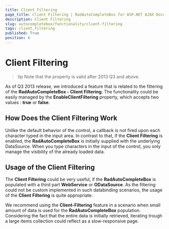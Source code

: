 ```yaml
---
title: Client Filtering
page_title: Client Filtering | RadAutoCompleteBox for ASP.NET AJAX Documentation
description: Client Filtering
slug: autocompletebox/functionality/client-filtering
tags: client,filtering
published: True
position: 6
---
```


# Client Filtering



>tip Note that the property is valid after 2013 Q3 and above.
>


As of Q3 2013 release, we introduced a feature that is related to the filtering of the **RadAutoCompleteBox - Client Filtering**. The functionality could be easily managed by the **EnableClientFiltering** property, which accepts two values : **true** or **false**.

## How Does the Client Filtering Work

Unlike the default behavior of the control, a callback is not fired upon each character typed in the input area. In contrast to that, if the **Client Filtering** is enabled, the **RadAutoCompleteBox** is initially supplied with the underlying DataSource. When you type characters in the input of the control, you only manage the visibility of the already loaded data.

## Usage of the Client Filtering

The **Client Filtering** could be very useful, if the **RadAutoCompleteBox** is populated with a third part **WebService** or **ODataSource**. As the filtering could not be custom implemented in such databinding scenarios, the usage of the **Client Filtering** is quite appropriate.

We recommend using the **Client-Filtering** feature in a scenario when small amount of data is used for the **RadAutoCompleteBox** population. Considering the fact that the entire data is initially retrieved, iterating trough a large items collection could reflect as a slow-responsive page.
